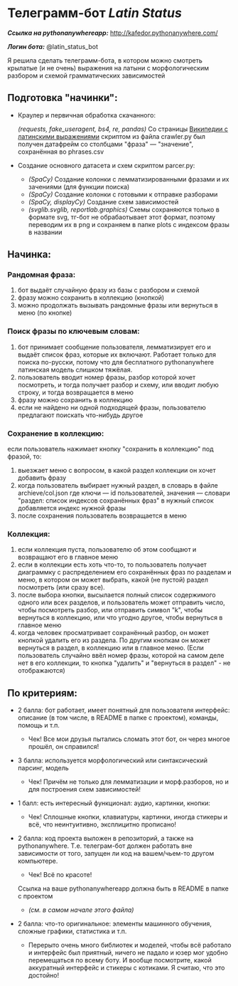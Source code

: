 # Телеграмм-бот *Latin Status*
***Ссылка на pythonanywhereapp:*** http://kafedor.pythonanywhere.com/

***Логин бота:*** @latin_status_bot

Я решила сделать телеграмм-бота, в котором можно смотреть крылатые (и не очень) выражения на латыни с морфологическим разбором и схемой грамматических зависимостей
## Подготовка "начинки":
* Краулер и первичная обработка скачанного:
    
    *(requests, fake_useragent, bs4, re, pandas)* 
    Со страницы [Википедии с латинскими выражениями](https://ru.wikipedia.org/wiki/Список_крылатых_латинских_выражений) скриптом из файла crawler.py был получен датафрейм со столбцами "фраза" — "значение", сохранённая во phrases.csv
* Создание основного датасета и схем cкриптом parcer.py:
    * *(SpaCy)* Создание колонки с лемматизированными фразами и их зачениями (для функции поиска)
    * *(SpaCy)* Создание колонки с готовыми к отправке разборами 
    * *(SpaCy, displayCy)* Создание cхем зависимостей 
    * *(svglib.svglib, reportlab.graphics)* Схемы сохраняются только в формате svg, тг-бот не обрабаотывает этот формат, поэтому переводим их в png и сохраняем в папке plots с индексом фразы в названии
## Начинка:
### Рандомная фраза:
1) бот выдаёт случайную фразу из базы с разбором и схемой
2) фразу можно сохранить в коллекцию (кнопкой)
3) можно продолжать вызывать рандомные фразы или вернуться в меню (по кнопке)
### Поиск фразы по ключевым словам:
1) бот принимает сообщение пользователя, лемматизирует его и выдаёт список фраз, которые их включают.  Работает только для поиска по-русски, потому что для бесплатного pythonanywhere латинская модель слишком тяжёлая.
2) пользователь вводит номер фразы, разбор которой хочет посмотреть, и тогда получает разбор и схему, или вводит любую строку, и тогда возвращается в меню
3) фразу можно сохранить в коллекцию
4) если не найдено ни одной подходящей фразы, пользователю предлагают поискать что-нибудь другое
### Сохранение в коллекцию:
если пользователь нажимает кнопку "сохранить в коллекцию" под фразой, то:
1) выезжает меню с вопросом, в какой раздел коллекции он хочет добавить фразу
2) когда пользователь выбирает нужный раздел, в словарь в файле archieve/col.json где ключи — id пользователей, значения — словари "раздел: список индексов сохранённых фраз" в нужный список добавляется индекс нужной фразы
3) после сохранения пользователь возвращается в меню
### Коллекция:
1) если коллекция пуста, пользователю об этом сообщают и возвращают его в главное меню
2) если в коллекции есть хоть что-то, то пользователь получает диаграммку с распределением его сохранённых фраз по разделам и меню, в котором он может выбрать, какой (не пустой) раздел посмотреть (или сразу все).
3) после выбора кнопки, высылается полный список содержимого одного или всех разделов, и пользователь может отправить число, чтобы посмотреть разбор, или отправить символ "k", чтобы вернуться в коллекцию, или что угодно другое, чтобы вернуться в главное меню
4) когда человек просматривает сохранённый разбор, он может кнопкой удалить его из раздела. По другим кнопкам он может вернуться в раздел, в коллекцию или в главное меню. (Если пользователь случайно ввёл номер фразы, которой на самом деле нет в его коллекции, то кнопка "удалить" и "вернуться в раздел" - не отображаются)

## По критериям:
* 2 балла: бот работает, имеет понятный для пользователя интерфейс: описание (в том числе, в README в папке с проектом), команды, помощь и т.п.
    * Чек! Все мои друзья пытались сломать этот бот, он через многое прошёл, он справился!
* 3 балла: используется морфологический или синтаксический парсинг, модель 
    * Чек! Причём не только для лемматизации и морф.разборов, но и для построения схем зависимостей!
* 1 балл: есть интересный функционал: аудио, картинки, кнопки:
    * Чек! Сплошные кнопки, клавиатуры, картинки, иногда стикеры и всё, что неинтуитивно, эксплицитно прописано!
* 2 балла: код проекта выложен в репозиторий, а также на pythonanywhere. Т.е. телеграм-бот должен работать вне зависимости от того, запущен ли код на вашем/чьем-то другом компьютере.
    * Чек! Всё по красоте!

    Ссылка на ваше pythonanywhereapp должна быть в README в папке с проектом 
    * *(см. в самом начале этого файла)*
    
* 2 балла: что-то оригинальное: элементы машинного обучения, сложные графики, статистика и т.п. 
    * Перерыто очень много библиотек и моделей, чтобы всё работало и интерфейс был приятный, ничего не падало и юзер мог удобно перемещаться по всему боту. И вообще посмотрите, какой аккуратный интерфейс и стикеры с котиками. Я считаю, что это достойно!
